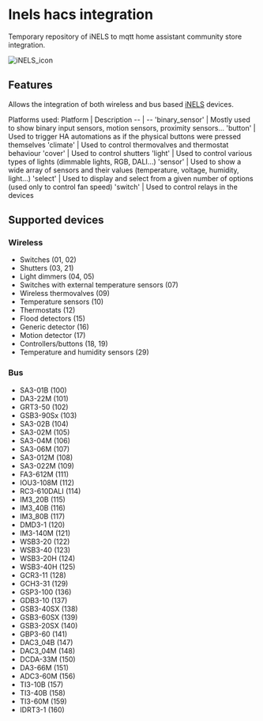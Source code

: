 # Inels hacs integration
Temporary repository of iNELS to mqtt home assistant community store integration.

![iNELS_icon][iNELS_icon]

## Features
Allows the integration of both wireless and bus based [iNELS] devices.

Platforms used:
Platform | Description
-- | --
'binary_sensor' | Mostly used to show binary input sensors, motion sensors, proximity sensors...
'button' | Used to trigger HA automations as if the physical buttons were pressed themselves
'climate' | Used to control thermovalves and thermostat behaviour
'cover' | Used to control shutters
'light' | Used to control various types of lights (dimmable lights, RGB, DALI...)
'sensor' | Used to show a wide array of sensors and their values (temperature, voltage, humidity, light...)
'select' | Used to display and select from a given number of options (used only to control fan speed)
'switch' | Used to control relays in the devices

## Supported devices
### Wireless
- Switches (01, 02)
- Shutters (03, 21)
- Light dimmers (04, 05)
- Switches with external temperature sensors (07)
- Wireless thermovalves (09)
- Temperature sensors (10)
- Thermostats (12)
- Flood detectors (15)
- Generic detector (16)
- Motion detector (17)
- Controllers/buttons (18, 19)
- Temperature and humidity sensors (29)

### Bus

- SA3-01B (100)
- DA3-22M (101)
- GRT3-50 (102)
- GSB3-90Sx (103)
- SA3-02B (104)
- SA3-02M (105)
- SA3-04M (106)
- SA3-06M (107)
- SA3-012M (108)
- SA3-022M (109)
- FA3-612M (111)
- IOU3-108M (112)
- RC3-610DALI (114)
- IM3_20B (115)
- IM3_40B (116)
- IM3_80B (117)
- DMD3-1 (120)
- IM3-140M (121)
- WSB3-20 (122)
- WSB3-40 (123)
- WSB3-20H (124)
- WSB3-40H (125)
- GCR3-11 (128)
- GCH3-31 (129)
- GSP3-100 (136)
- GDB3-10 (137)
- GSB3-40SX (138)
- GSB3-60SX (139)
- GSB3-20SX (140)
- GBP3-60 (141)
- DAC3_04B (147)
- DAC3_04M (148)
- DCDA-33M (150)
- DA3-66M (151)
- ADC3-60M (156)
- TI3-10B (157)
- TI3-40B (158)
- TI3-60M (159)
- IDRT3-1 (160)


[iNELS_icon]: https://www.inels.com/media/img/logo.png
[iNELS]: https://www.inels.com/
